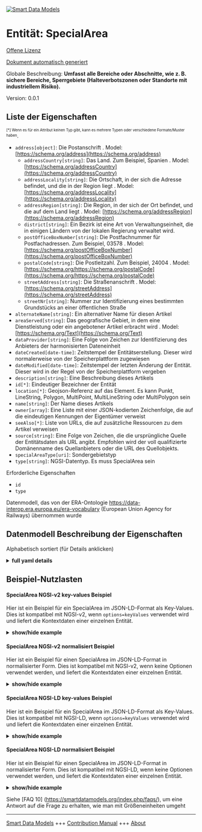 <!-- 10-Header -->    
[![Smart Data Models](https://smartdatamodels.org/wp-content/uploads/2022/01/SmartDataModels_logo.png "Logo")](https://smartdatamodels.org)    
Entität: SpecialArea    
====================<!-- /10-Header -->    
<!-- 15-License -->    
[Offene Lizenz](https://github.com/smart-data-models//dataModel.ERA/blob/master/SpecialArea/LICENSE.md)    
[Dokument automatisch generiert](https://docs.google.com/presentation/d/e/2PACX-1vTs-Ng5dIAwkg91oTTUdt8ua7woBXhPnwavZ0FxgR8BsAI_Ek3C5q97Nd94HS8KhP-r_quD4H0fgyt3/pub?start=false&loop=false&delayms=3000#slide=id.gb715ace035_0_60)    
<!-- /15-License -->    
<!-- 20-Description -->    
Globale Beschreibung: **Umfasst alle Bereiche oder Abschnitte, wie z. B. sichere Bereiche, Sperrgebiete (Halteverbotszonen oder Standorte mit industriellem Risiko).**    
Version: 0.0.1    
<!-- /20-Description -->    
<!-- 30-PropertiesList -->    
## Liste der Eigenschaften    
<sup><sub>[*] Wenn es für ein Attribut keinen Typ gibt, kann es mehrere Typen oder verschiedene Formate/Muster haben</sub></sup>.    
- `address[object]`: Die Postanschrift  . Model: [https://schema.org/address](https://schema.org/address)	- `addressCountry[string]`: Das Land. Zum Beispiel, Spanien  . Model: [https://schema.org/addressCountry](https://schema.org/addressCountry)    
	- `addressLocality[string]`: Die Ortschaft, in der sich die Adresse befindet, und die in der Region liegt  . Model: [https://schema.org/addressLocality](https://schema.org/addressLocality)    
	- `addressRegion[string]`: Die Region, in der sich der Ort befindet, und die auf dem Land liegt  . Model: [https://schema.org/addressRegion](https://schema.org/addressRegion)    
	- `district[string]`: Ein Bezirk ist eine Art von Verwaltungseinheit, die in einigen Ländern von der lokalen Regierung verwaltet wird.      
	- `postOfficeBoxNumber[string]`: Die Postfachnummer für Postfachadressen. Zum Beispiel, 03578  . Model: [https://schema.org/postOfficeBoxNumber](https://schema.org/postOfficeBoxNumber)    
	- `postalCode[string]`: Die Postleitzahl. Zum Beispiel, 24004  . Model: [https://schema.org/https://schema.org/postalCode](https://schema.org/https://schema.org/postalCode)    
	- `streetAddress[string]`: Die Straßenanschrift  . Model: [https://schema.org/streetAddress](https://schema.org/streetAddress)    
	- `streetNr[string]`: Nummer zur Identifizierung eines bestimmten Grundstücks an einer öffentlichen Straße      
- `alternateName[string]`: Ein alternativer Name für diesen Artikel  - `areaServed[string]`: Das geografische Gebiet, in dem eine Dienstleistung oder ein angebotener Artikel erbracht wird  . Model: [https://schema.org/Text](https://schema.org/Text)- `dataProvider[string]`: Eine Folge von Zeichen zur Identifizierung des Anbieters der harmonisierten Dateneinheit  - `dateCreated[date-time]`: Zeitstempel der Entitätserstellung. Dieser wird normalerweise von der Speicherplattform zugewiesen  - `dateModified[date-time]`: Zeitstempel der letzten Änderung der Entität. Dieser wird in der Regel von der Speicherplattform vergeben  - `description[string]`: Eine Beschreibung dieses Artikels  - `id[*]`: Eindeutiger Bezeichner der Entität  - `location[*]`: Geojson-Referenz auf das Element. Es kann Punkt, LineString, Polygon, MultiPoint, MultiLineString oder MultiPolygon sein  - `name[string]`: Der Name dieses Artikels  - `owner[array]`: Eine Liste mit einer JSON-kodierten Zeichenfolge, die auf die eindeutigen Kennungen der Eigentümer verweist  - `seeAlso[*]`: Liste von URLs, die auf zusätzliche Ressourcen zu dem Artikel verweisen  - `source[string]`: Eine Folge von Zeichen, die die ursprüngliche Quelle der Entitätsdaten als URL angibt. Empfohlen wird der voll qualifizierte Domänenname des Quellanbieters oder die URL des Quellobjekts.  - `specialAreaType[uri]`: Sondergebietstyp  - `type[string]`: NGSI-Datentyp. Es muss SpecialArea sein  <!-- /30-PropertiesList -->    
<!-- 35-RequiredProperties -->    
Erforderliche Eigenschaften    
- `id`  - `type`  <!-- /35-RequiredProperties -->    
<!-- 40-RequiredProperties -->    
Datenmodell, das von der ERA-Ontologie https://data-interop.era.europa.eu/era-vocabulary (European Union Agency for Railways) übernommen wurde    
<!-- /40-RequiredProperties -->    
<!-- 50-DataModelHeader -->    
## Datenmodell Beschreibung der Eigenschaften    
Alphabetisch sortiert (für Details anklicken)    
<!-- /50-DataModelHeader -->    
<!-- 60-ModelYaml -->    
<details><summary><strong>full yaml details</strong></summary>      
```yaml    
SpecialArea:      
  description: 'Encompasses all those areas or sections such as safe areas, restricted areas (non-stopping areas or industrial risk locations).'      
  properties:      
    address:      
      description: The mailing address      
      properties:      
        addressCountry:      
          description: 'The country. For example, Spain'      
          type: string      
          x-ngsi:      
            model: https://schema.org/addressCountry      
            type: Property      
        addressLocality:      
          description: 'The locality in which the street address is, and which is in the region'      
          type: string      
          x-ngsi:      
            model: https://schema.org/addressLocality      
            type: Property      
        addressRegion:      
          description: 'The region in which the locality is, and which is in the country'      
          type: string      
          x-ngsi:      
            model: https://schema.org/addressRegion      
            type: Property      
        district:      
          description: 'A district is a type of administrative division that, in some countries, is managed by the local government'      
          type: string      
          x-ngsi:      
            type: Property      
        postOfficeBoxNumber:      
          description: 'The post office box number for PO box addresses. For example, 03578'      
          type: string      
          x-ngsi:      
            model: https://schema.org/postOfficeBoxNumber      
            type: Property      
        postalCode:      
          description: 'The postal code. For example, 24004'      
          type: string      
          x-ngsi:      
            model: https://schema.org/https://schema.org/postalCode      
            type: Property      
        streetAddress:      
          description: The street address      
          type: string      
          x-ngsi:      
            model: https://schema.org/streetAddress      
            type: Property      
        streetNr:      
          description: Number identifying a specific property on a public street      
          type: string      
          x-ngsi:      
            type: Property      
      type: object      
      x-ngsi:      
        model: https://schema.org/address      
        type: Property      
    alternateName:      
      description: An alternative name for this item      
      type: string      
      x-ngsi:      
        type: Property      
    areaServed:      
      description: The geographic area where a service or offered item is provided      
      type: string      
      x-ngsi:      
        model: https://schema.org/Text      
        type: Property      
    dataProvider:      
      description: A sequence of characters identifying the provider of the harmonised data entity      
      type: string      
      x-ngsi:      
        type: Property      
    dateCreated:      
      description: Entity creation timestamp. This will usually be allocated by the storage platform      
      format: date-time      
      type: string      
      x-ngsi:      
        type: Property      
    dateModified:      
      description: Timestamp of the last modification of the entity. This will usually be allocated by the storage platform      
      format: date-time      
      type: string      
      x-ngsi:      
        type: Property      
    description:      
      description: A description of this item      
      type: string      
      x-ngsi:      
        type: Property      
    id:      
      anyOf:      
        - description: Identifier format of any NGSI entity      
          maxLength: 256      
          minLength: 1      
          pattern: ^[\w\-\.\{\}\$\+\*\[\]`|~^@!,:\\]+$      
          type: string      
          x-ngsi:      
            type: Property      
        - description: Identifier format of any NGSI entity      
          format: uri      
          type: string      
          x-ngsi:      
            type: Property      
      description: Unique identifier of the entity      
      x-ngsi:      
        type: Property      
    location:      
      description: 'Geojson reference to the item. It can be Point, LineString, Polygon, MultiPoint, MultiLineString or MultiPolygon'      
      oneOf:      
        - description: Geojson reference to the item. Point      
          properties:      
            bbox:      
              items:      
                type: number      
              minItems: 4      
              type: array      
            coordinates:      
              items:      
                type: number      
              minItems: 2      
              type: array      
            type:      
              enum:      
                - Point      
              type: string      
          required:      
            - type      
            - coordinates      
          title: GeoJSON Point      
          type: object      
          x-ngsi:      
            type: GeoProperty      
        - description: Geojson reference to the item. LineString      
          properties:      
            bbox:      
              items:      
                type: number      
              minItems: 4      
              type: array      
            coordinates:      
              items:      
                items:      
                  type: number      
                minItems: 2      
                type: array      
              minItems: 2      
              type: array      
            type:      
              enum:      
                - LineString      
              type: string      
          required:      
            - type      
            - coordinates      
          title: GeoJSON LineString      
          type: object      
          x-ngsi:      
            type: GeoProperty      
        - description: Geojson reference to the item. Polygon      
          properties:      
            bbox:      
              items:      
                type: number      
              minItems: 4      
              type: array      
            coordinates:      
              items:      
                items:      
                  items:      
                    type: number      
                  minItems: 2      
                  type: array      
                minItems: 4      
                type: array      
              type: array      
            type:      
              enum:      
                - Polygon      
              type: string      
          required:      
            - type      
            - coordinates      
          title: GeoJSON Polygon      
          type: object      
          x-ngsi:      
            type: GeoProperty      
        - description: Geojson reference to the item. MultiPoint      
          properties:      
            bbox:      
              items:      
                type: number      
              minItems: 4      
              type: array      
            coordinates:      
              items:      
                items:      
                  type: number      
                minItems: 2      
                type: array      
              type: array      
            type:      
              enum:      
                - MultiPoint      
              type: string      
          required:      
            - type      
            - coordinates      
          title: GeoJSON MultiPoint      
          type: object      
          x-ngsi:      
            type: GeoProperty      
        - description: Geojson reference to the item. MultiLineString      
          properties:      
            bbox:      
              items:      
                type: number      
              minItems: 4      
              type: array      
            coordinates:      
              items:      
                items:      
                  items:      
                    type: number      
                  minItems: 2      
                  type: array      
                minItems: 2      
                type: array      
              type: array      
            type:      
              enum:      
                - MultiLineString      
              type: string      
          required:      
            - type      
            - coordinates      
          title: GeoJSON MultiLineString      
          type: object      
          x-ngsi:      
            type: GeoProperty      
        - description: Geojson reference to the item. MultiLineString      
          properties:      
            bbox:      
              items:      
                type: number      
              minItems: 4      
              type: array      
            coordinates:      
              items:      
                items:      
                  items:      
                    items:      
                      type: number      
                    minItems: 2      
                    type: array      
                  minItems: 4      
                  type: array      
                type: array      
              type: array      
            type:      
              enum:      
                - MultiPolygon      
              type: string      
          required:      
            - type      
            - coordinates      
          title: GeoJSON MultiPolygon      
          type: object      
          x-ngsi:      
            type: GeoProperty      
      x-ngsi:      
        type: GeoProperty      
    name:      
      description: The name of this item      
      type: string      
      x-ngsi:      
        type: Property      
    owner:      
      description: A List containing a JSON encoded sequence of characters referencing the unique Ids of the owner(s)      
      items:      
        anyOf:      
          - description: Identifier format of any NGSI entity      
            maxLength: 256      
            minLength: 1      
            pattern: ^[\w\-\.\{\}\$\+\*\[\]`|~^@!,:\\]+$      
            type: string      
            x-ngsi:      
              type: Property      
          - description: Identifier format of any NGSI entity      
            format: uri      
            type: string      
            x-ngsi:      
              type: Property      
        description: Unique identifier of the entity      
        x-ngsi:      
          type: Property      
      type: array      
      x-ngsi:      
        type: Property      
    seeAlso:      
      description: list of uri pointing to additional resources about the item      
      oneOf:      
        - items:      
            format: uri      
            type: string      
          minItems: 1      
          type: array      
        - format: uri      
          type: string      
      x-ngsi:      
        type: Property      
    source:      
      description: 'A sequence of characters giving the original source of the entity data as a URL. Recommended to be the fully qualified domain name of the source provider, or the URL to the source object'      
      type: string      
      x-ngsi:      
        type: Property      
    specialAreaType:      
      description: Special area type      
      format: uri      
      type: string      
      x-ngsi:      
        type: Relationship      
    type:      
      description: NGSI data type. It has to be SpecialArea      
      enum:      
        - SpecialArea      
      type: string      
      x-ngsi:      
        type: Property      
  required:      
    - id      
    - type      
  type: object      
  x-derived-from: http://data.europa.eu/949/SpecialArea      
  x-disclaimer: 'Redistribution and use in source and binary forms, with or without modification, are permitted  provided that the license conditions are met. Copyleft (c) 2023 Contributors to Smart Data Models Program'      
  x-license-url: https://github.com/smart-data-models/dataModel.ERA/blob/master/SpecialArea/LICENSE.md      
  x-model-schema: https://smart-data-models.github.io/dataModel.ERA/Certificate/schema.json      
  x-model-tags: 'ERA vocabulary, railway, train'      
  x-version: 0.0.1      
```    
</details>      
<!-- /60-ModelYaml -->    
<!-- 70-MiddleNotes -->    
<!-- /70-MiddleNotes -->    
<!-- 80-Examples -->    
## Beispiel-Nutzlasten    
#### SpecialArea NGSI-v2 key-values Beispiel    
Hier ist ein Beispiel für ein SpecialArea im JSON-LD-Format als Key-Values. Dies ist kompatibel mit NGSI-v2, wenn `options=keyValues` verwendet wird und liefert die Kontextdaten einer einzelnen Entität.    
<details><summary><strong>show/hide example</strong></summary>      
```json  
{  
  "id": "urn:ngsi-ld:SpecialArea:id:LPYR:16529675",  
  "dateCreated": "1992-05-24T05:59:05Z",  
  "dateModified": "1997-01-09T06:38:30Z",  
  "source": "Federal tough Republican popular any. Society he",  
  "name": "Rule discuss business guess picture. Another stuff new five affect artist instead. Yard test remember smile dem",  
  "alternateName": "Field ball any out authority last set. Charge moment Mrs.",  
  "description": "Piece or sell far time then. Focus deal through her marriage some.",  
  "dataProvider": "National worker admit speak interview day. Person hit behind property.",  
  "owner": [  
    "urn:ngsi-ld:SpecialArea:items:OTDU:99373788",  
    "urn:ngsi-ld:SpecialArea:items:LJSH:77643420"  
  ],  
  "seeAlso": [  
    "urn:ngsi-ld:SpecialArea:items:YBMA:89347369"  
  ],  
  "location": {  
    "type": "Point",  
    "coordinates": [  
      22.340017,  
      19.489173  
    ]  
  },  
  "address": {  
    "streetAddress": "Stay I draw painting sometimes chance. Teacher where quality before commercial property.",  
    "addressLocality": "Exactly question left writer eye. Movie land rich another knowledge mu",  
    "addressRegion": "Good over fish perform. Training lead fund true middle force use. Chair along drop that maintain. ",  
    "addressCountry": "Car easy budget their goal along. Against late alone foot hard differen",  
    "postalCode": "Nor various glass why result spee",  
    "postOfficeBoxNumber": "Half reduce ahead on from quite movement. Movie offer enough type. Name organization apply he hotel.",  
    "streetNr": "No entire boy pick imagine another. Describe purpose president third piece none prepare.",  
    "district": "Traditional development argue hundred. Friend usually after among class put."  
  },  
  "areaServed": "City teacher standard court l",  
  "type": "SpecialArea",  
  "specialAreaType": "urn:ngsi-ld:SpecialArea:specialAreaType:KUMC:59668635"  
}  
```  
</details>    
#### SpecialArea NGSI-v2 normalisiert Beispiel    
Hier ist ein Beispiel für einen SpecialArea im JSON-LD-Format in normalisierter Form. Dies ist kompatibel mit NGSI-v2, wenn keine Optionen verwendet werden, und liefert die Kontextdaten einer einzelnen Entität.    
<details><summary><strong>show/hide example</strong></summary>      
```json  
{  
  "id": "urn:ngsi-ld:SpecialArea:id:LPYR:16529675",  
  "dateCreated": {  
    "type": "DateTime",  
    "value": "1992-05-24T05:59:05Z"  
  },  
  "dateModified": {  
    "type": "DateTime",  
    "value": "1997-01-09T06:38:30Z"  
  },  
  "source": {  
    "type": "Text",  
    "value": "Federal tough Republican popular any. Society he"  
  },  
  "name": {  
    "type": "Text",  
    "value": "Rule discuss business guess picture. Another stuff new five affect artist instead. Yard test remember smile dem"  
  },  
  "alternateName": {  
    "type": "Text",  
    "value": "Field ball any out authority last set. Charge moment Mrs."  
  },  
  "description": {  
    "type": "Text",  
    "value": "Piece or sell far time then. Focus deal through her marriage some."  
  },  
  "dataProvider": {  
    "type": "Text",  
    "value": "National worker admit speak interview day. Person hit behind property."  
  },  
  "owner": {  
    "type": "StructuredValue",  
    "value": [  
      "urn:ngsi-ld:SpecialArea:items:OTDU:99373788",  
      "urn:ngsi-ld:SpecialArea:items:LJSH:77643420"  
    ]  
  },  
  "seeAlso": {  
    "type": "StructuredValue",  
    "value": [  
      "urn:ngsi-ld:SpecialArea:items:YBMA:89347369"  
    ]  
  },  
  "location": {  
    "type": "geo:json",  
    "value": {  
      "type": "Point",  
      "coordinates": [  
        22.340017,  
        19.489173  
      ]  
    }  
  },  
  "address": {  
    "type": "StructuredValue",  
    "value": {  
      "streetAddress": "Stay I draw painting sometimes chance. Teacher where quality before commercial property.",  
      "addressLocality": "Exactly question left writer eye. Movie land rich another knowledge mu",  
      "addressRegion": "Good over fish perform. Training lead fund true middle force use. Chair along drop that maintain. ",  
      "addressCountry": "Car easy budget their goal along. Against late alone foot hard differen",  
      "postalCode": "Nor various glass why result spee",  
      "postOfficeBoxNumber": "Half reduce ahead on from quite movement. Movie offer enough type. Name organization apply he hotel.",  
      "streetNr": "No entire boy pick imagine another. Describe purpose president third piece none prepare.",  
      "district": "Traditional development argue hundred. Friend usually after among class put."  
    }  
  },  
  "areaServed": {  
    "type": "Text",  
    "value": "City teacher standard court l"  
  },  
  "type": "SpecialArea",  
  "specialAreaType": {  
    "type": "Text",  
    "value": "urn:ngsi-ld:SpecialArea:specialAreaType:KUMC:59668635"  
  }  
}  
```  
</details>    
#### SpecialArea NGSI-LD key-values Beispiel    
Hier ist ein Beispiel für ein SpecialArea im JSON-LD-Format als Key-Values. Dies ist kompatibel mit NGSI-LD, wenn `options=keyValues` verwendet wird und liefert die Kontextdaten einer einzelnen Entität.    
<details><summary><strong>show/hide example</strong></summary>      
```json  
{  
  "id": "urn:ngsi-ld:SpecialArea:id:LPYR:16529675",  
  "dateCreated": "1992-05-24T05:59:05Z",  
  "dateModified": "1997-01-09T06:38:30Z",  
  "source": "Federal tough Republican popular any. Society he",  
  "name": "Rule discuss business guess picture. Another stuff new five affect artist instead. Yard test remember smile dem",  
  "alternateName": "Field ball any out authority last set. Charge moment Mrs.",  
  "description": "Piece or sell far time then. Focus deal through her marriage some.",  
  "dataProvider": "National worker admit speak interview day. Person hit behind property.",  
  "owner": [  
    "urn:ngsi-ld:SpecialArea:items:OTDU:99373788",  
    "urn:ngsi-ld:SpecialArea:items:LJSH:77643420"  
  ],  
  "seeAlso": [  
    "urn:ngsi-ld:SpecialArea:items:YBMA:89347369"  
  ],  
  "location": {  
    "type": "Point",  
    "coordinates": [  
      22.340017,  
      19.489173  
    ]  
  },  
  "address": {  
    "streetAddress": "Stay I draw painting sometimes chance. Teacher where quality before commercial property.",  
    "addressLocality": "Exactly question left writer eye. Movie land rich another knowledge mu",  
    "addressRegion": "Good over fish perform. Training lead fund true middle force use. Chair along drop that maintain. ",  
    "addressCountry": "Car easy budget their goal along. Against late alone foot hard differen",  
    "postalCode": "Nor various glass why result spee",  
    "postOfficeBoxNumber": "Half reduce ahead on from quite movement. Movie offer enough type. Name organization apply he hotel.",  
    "streetNr": "No entire boy pick imagine another. Describe purpose president third piece none prepare.",  
    "district": "Traditional development argue hundred. Friend usually after among class put."  
  },  
  "areaServed": "City teacher standard court l",  
  "type": "SpecialArea",  
  "specialAreaType": "urn:ngsi-ld:SpecialArea:specialAreaType:KUMC:59668635",  
  "@context": [  
    "https://raw.githubusercontent.com/smart-data-models/dataModel.ERA/master/context.jsonld"  
  ]  
}  
```  
</details>    
#### SpecialArea NGSI-LD normalisiert Beispiel    
Hier ist ein Beispiel für einen SpecialArea im JSON-LD-Format in normalisierter Form. Dies ist kompatibel mit NGSI-LD, wenn keine Optionen verwendet werden, und liefert die Kontextdaten einer einzelnen Entität.    
<details><summary><strong>show/hide example</strong></summary>      
```json  
{  
  "id": "urn:ngsi-ld:SpecialArea:id:BXVG:20578065",  
  "dateCreated": {  
    "type": "Property",  
    "value": {  
      "@type": "DateTime",  
      "@value": "2017-07-13T20:29:53Z"  
    }  
  },  
  "dateModified": {  
    "type": "Property",  
    "value": {  
      "@type": "DateTime",  
      "@value": "1996-03-16T13:18:03Z"  
    }  
  },  
  "source": {  
    "type": "Property",  
    "value": "Work it low government."  
  },  
  "name": {  
    "type": "Property",  
    "value": "Vote upon star show occur. Meeting technology half marriage role number."  
  },  
  "alternateName": {  
    "type": "Property",  
    "value": "Concern threat require Mr suggest benefit. Short run home hard forward."  
  },  
  "description": {  
    "type": "Property",  
    "value": "Environment economy scene se"  
  },  
  "dataProvider": {  
    "type": "Property",  
    "value": "Bar teach middle mean born. Skill have person window media man. Run court treatment eat second."  
  },  
  "owner": {  
    "type": "Property",  
    "value": [  
      "urn:ngsi-ld:SpecialArea:items:AFRV:18308441",  
      "urn:ngsi-ld:SpecialArea:items:MUMA:06460118"  
    ]  
  },  
  "seeAlso": {  
    "type": "Property",  
    "value": [  
      "urn:ngsi-ld:SpecialArea:items:YBKX:99238445"  
    ]  
  },  
  "location": {  
    "type": "Property",  
    "value": {  
      "type": "Point",  
      "coordinates": [  
        -44.9842385,  
        -63.929183  
      ]  
    }  
  },  
  "address": {  
    "type": "Property",  
    "value": {  
      "streetAddress": "Everything how similar",  
      "addressLocality": "Serious off dog record call somebody. C",  
      "addressRegion": "Resource threat scientist candidate specific realize. Education event population he behavior. Other white member chair image.",  
      "addressCountry": "Professor near behind of will little. Pattern agent nothing arm message say he. Size doctor thing me benefit.",  
      "postalCode": "Standard for same agreement foot wind government. Now project citizen within course trial. Country role report wear indicate customer him simply. Trial smile want marriage m",  
      "postOfficeBoxNumber": "Statement court method chance street develop sound.",  
      "streetNr": "Interest she rather media reality attack. Seat service professor.",  
      "district": "Focus "  
    }  
  },  
  "areaServed": {  
    "type": "Property",  
    "value": "Grow same something good. Still go small move fall international mean."  
  },  
  "type": "SpecialArea",  
  "specialAreaType": {  
    "type": "Relationship",  
    "object": "urn:ngsi-ld:SpecialArea:specialAreaType:VEIZ:54748811"  
  },  
  "@context": [  
    "https://raw.githubusercontent.com/smart-data-models/dataModel.ERA/master/context.jsonld"  
  ]  
}  
```  
</details><!-- /80-Examples -->    
<!-- 90-FooterNotes -->    
<!-- /90-FooterNotes -->    
<!-- 95-Units -->    
Siehe [FAQ 10] (https://smartdatamodels.org/index.php/faqs/), um eine Antwort auf die Frage zu erhalten, wie man mit Größeneinheiten umgeht    
<!-- /95-Units -->    
<!-- 97-LastFooter -->    
---    
[Smart Data Models](https://smartdatamodels.org) +++ [Contribution Manual](https://bit.ly/contribution_manual) +++ [About](https://bit.ly/Introduction_SDM)<!-- /97-LastFooter -->    
